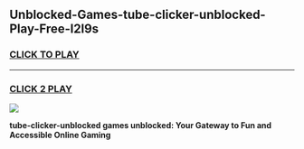 
## Unblocked-Games-tube-clicker-unblocked-Play-Free-l2l9s
<h3>
<a href="https://premium76.site?title=tube-clicker-unblocked&ref=20M">CLICK TO PLAY</a></h3>
<hr>

<h3>
<a href="https://premium76.site?title=tube-clicker-unblocked&ref=20M">CLICK 2 PLAY</a>
  
</h3>

<a href="https://premium76.site?title=tube-clicker-unblocked&ref=19M"><img src="https://clearcache.store/games.png"></a>


**tube-clicker-unblocked games unblocked: Your Gateway to Fun and Accessible Online Gaming**
